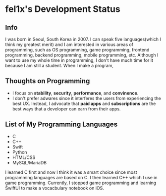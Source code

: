 # fel1x's Development Status

## Info
I was born in Seoul, South Korea in 2007. I can speak five languages(which I think my greatest merit) and I am interested in various areas of programming, such as OS programming, game programming, frontend programming, backend programming, mobile programming, etc. Although I want to use my whole time in programming, I don't have much time for it because I am still a student. When I make a program, 

## Thoughts on Programming
 - I focus on **stability**, **security**, **performance**, and **convinence**.
 - I don't prefer adwares since it interferes the users from experiencing the best UX. Instead, I advocate that **paid apps** and **subscriptions** are the best ways that a developer can earn from their apps.

## List of My Programming Languages

- C
- C++
- Swift
- Python
- HTML/CSS
- MySQL/MariaDB

I learned C first and now I think it was a smart choice since most programming languages are based on C. I then learned C++ which I use in game programming. Currently, I stopped game programming and learning SwiftUI to make a vocacbulary notebook on iOS.

